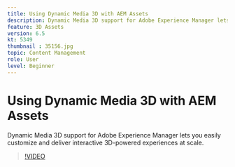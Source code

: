 ```yaml
---
title: Using Dynamic Media 3D with AEM Assets
description: Dynamic Media 3D support for Adobe Experience Manager lets you easily customize and deliver interactive 3D-powered experiences at scale
feature: 3D Assets
version: 6.5
kt: 5349
thumbnail : 35156.jpg
topic: Content Management
role: User
level: Beginner
---
```


# Using Dynamic Media 3D with AEM Assets

Dynamic Media 3D support for Adobe Experience Manager lets you easily customize and deliver interactive 3D-powered experiences at scale.

>[!VIDEO](https://video.tv.adobe.com/v/35156/?quality=12&learn=on)
